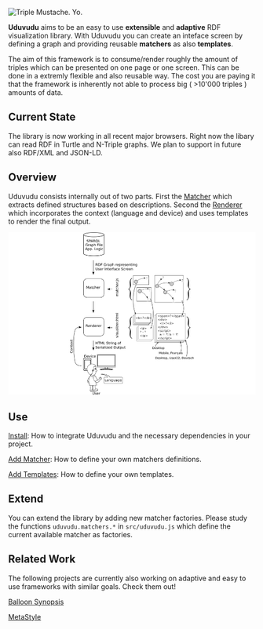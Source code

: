
![Triple Mustache. Yo.](/doc/pr/logo.png)


**Uduvudu** aims to be an easy to use **extensible** and **adaptive** RDF visualization library. With Uduvudu you can create an inteface screen by defining a graph and providing reusable __matchers__ as also __templates__.

The aim of this framework is to consume/render roughly the amount of triples which can be presented on one page or one screen. This can be done in a extremly flexible and also reusable way. The cost you are paying it that the framework is inherently not able to process big ( >10'000 triples ) amounts of data.

Current State
-------------
The library is now working in all recent major browsers. Right now the libary can read RDF in Turtle and N-Triple graphs. We plan to support in future also RDF/XML and JSON-LD.

Overview
--------
Uduvudu consists internally out of two parts. First the [Matcher](/doc/matcher.md) which extracts defined structures based on descriptions. Second the [Renderer](/doc/templates.md) which incorporates the context (language and device) and uses templates to render the final output.

![Schematic Overview](doc/overview.png)

Use
---

[Install](/doc/install.md): How to integrate Uduvudu and the necessary dependencies in your project.

[Add Matcher](/doc/matcher.md): How to define your own matchers definitions.

[Add Templates](/doc/templates.md): How to define your own templates.

Extend
------
You can extend the library by adding new matcher factories. Please study the functions `uduvudu.matchers.*` in `src/uduvudu.js` which define the current available matcher as factories.


Related Work
------------
The following projects are currently also working on adaptive and easy to use frameworks with similar goals. Check them out!

[Balloon Synopsis](http://schlegel.github.io/balloon/balloon-synopsis.html)

[MetaStyle](http://demos.inf.ed.ac.uk:8836/metastyle/static/welcome)
